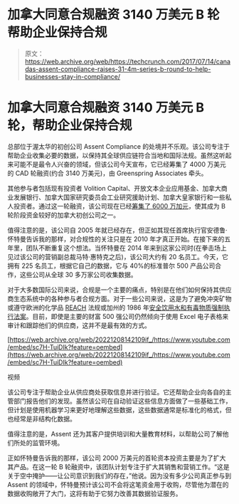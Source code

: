 # 加拿大同意合规融资 3140 万美元 B 轮帮助企业保持合规 

> 原文：<https://web.archive.org/web/https://techcrunch.com/2017/07/14/canadas-assent-compliance-raises-31-4m-series-b-round-to-help-businesses-stay-in-compliance/>

# 加拿大同意合规融资 3140 万美元 B 轮，帮助企业保持合规

总部位于渥太华的初创公司 Assent Compliance 的处境并不乐观。该公司专注于帮助企业收集必要的数据，以保持其全球供应链符合当地和国际法规。虽然这听起来可能不是最令人兴奋的领域，但该公司今天宣布，它已经筹集了 4000 万美元的 CAD 轮融资(约合 3140 万美元)，由 Greenspring Associates 牵头。

其他参与者包括现有投资者 Volition Capital、开放文本企业应用基金、加拿大商业发展银行、加拿大国家研究委员会工业研究援助计划、加拿大皇家银行和一些私人投资者。通过这一轮融资，该公司现在已经[筹集了 6000 万加元](https://web.archive.org/web/20221208142109/https://www.crunchbase.com/organization/assent-compliance#/entity)，使其成为 B 轮阶段资金较好的加拿大初创公司之一。

值得注意的是，该公司自 2005 年就已经存在，但正如其现任首席执行官安德鲁·怀特曼告诉我的那样，对合规性的关注只是在 2010 年才真正开始。在接下来的五年里，团队不断重复这个想法。当怀特曼在 2014 年来到这家公司时(在拳击场上见过该公司的营销副总裁马特·惠特克之后)，该公司大约有 20 名员工。今天，它拥有 225 名员工，根据它自己的数据，它与 40%的标准普尔 500 产品公司合作，这些公司从全球 30 多万家公司收集数据。

对于大多数国际公司来说，合规是一个主要的痛点，特别是在他们如何保持其供应商生态系统中的各种参与者合规方面。对于一些公司来说，这是为了避免冲突矿物或遵守欧洲的化学品 [REACH](https://web.archive.org/web/20221208142109/http://www.assentcompliance.com/reach/) 法规或加州的 1986 年[安全饮用水和有毒物质强制执行法案](https://web.archive.org/web/20221208142109/http://www.assentcompliance.com/proposition-65-compliance/)。目前，即使是主要的财富 500 强公司仍然倾向于使用 Excel 电子表格来审计和跟踪他们的供应商，这并不是最有效的方式。

[https://web.archive.org/web/20221208142109if_/https://www.youtube.com/embed/sc7H-TuiDIk?feature=oembed](https://web.archive.org/web/20221208142109if_/https://www.youtube.com/embed/sc7H-TuiDIk?feature=oembed)

视频

该公司专注于帮助企业从供应商处获取信息并进行验证。它还帮助企业向各自的主管部门报告他们的发现。虽然该公司在自动验证这些信息方面做了一些基础工作，但计划是使用机器学习来更好地理解这些数据，这些数据通常是标准化的格式，但也经常是非结构化数据。

值得注意的是，Assent 还为其客户提供培训和大量教育材料，以帮助公司了解他们所处的监管环境。

正如怀特曼告诉我的那样，该公司 2000 万美元的首轮资本投资主要是为了扩大其产品。在这一轮 B 轮融资中，该团队计划专注于扩大其销售和营销工作。“这是关于空中掩护——让公司意识到我们的存在，”他说。因为没有多少公司真正参与到 Assent 的领域中，怀特曼预计该公司不会将这笔资金用于收购，尽管他为潜在的数据收购敞开了大门，这将有助于它努力改善其数据验证服务。